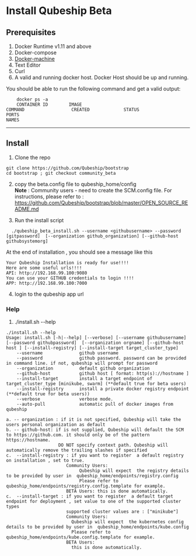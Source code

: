 # Install Qubeship Beta

## Prerequisites
1. Docker Runtime v1.11 and above
2. Docker-compose
3. [Docker-machine](https://github.com/docker/machine/releases)
3. Text Editor
4. Curl 
5. A valid and running docker host.  Docker Host should be up and running.

You should be able to run the following command and get a valid output:
```
    docker ps -a 
    CONTAINER ID        IMAGE                                                             COMMAND                  CREATED             STATUS                  PORTS                                                                      NAMES
```
----
## Install

1. Clone the repo
```
git clone https://github.com/Qubeship/bootstrap
cd bootstrap ; git checkout community_beta 
```


2. copy the beta.config file to qubeship_home/config  
  **Note** : Community users - need to create the SCM.config file. For instructions, please refer to : https://github.com/Qubeship/bootstrap/blob/master/OPEN_SOURCE_README.md

3.  Run the install script
```
  ./qubeship_beta_install.sh --username <githubusername> --password [gitpassword]  [--organization github_organization] [--github-host githubsystemorg]
```

At the end of installation , you should see a message like this
```
Your Qubeship Installation is ready for use!!!!
Here are some useful urls!!!!
API: http://192.168.99.100:9080
You can use your GITHUB credentials to login !!!!
APP: http://192.168.99.100:7000
```

4. login to the qubeship app url


### Help

1. ./install.sh --help
```
./install.sh --help
Usage: install.sh [-h|--help] [--verbose] [--username githubusername] [--password githubpassword]  [--organization orgname] [--github-host host ] [--install-registry] [--install-target target_cluster_type]
    --username              github username
    --password              github password. password can be provided in command line. if not, qubeship will prompt for password
    --organization          default github organization
    --github-host           github host [ format: http(s)://hostname ]
    --install-target        install a target endpoint of target_cluster_type [minikube, swarm] (**default true for beta users)
    --install-registry      install a private docker registry endpoint (**default true for beta users))
    --verbose               verbose mode.
    --auto-pull             automatic pull of docker images from qubeship

a. -- organization : if it is not specified, Qubeship will take the users personal organization as default
b. -- github-host: if is not supplied, Qubeship will default the SCM to https://github.com. it should only be of the pattern https://hostname.
                    DO NOT specify context path. Qubeship will automatically remove the trailing slashes if specified
c.  --install-registry : if you want to register  a default registry on installation , set to true.
                       Community Users:
                            Qubeship will expect  the registry details to be provided by user in  qubeship_home/endpoints/registry.config
                            Please refer to qubeship_home/endpoints/registry.config.template for example.
                       BETA Users: this is done automatically.
c.  --install-target : if you want to register  a default target endpoint for deployment , set value to one of the supported cluster types
                       supported cluster values are : ["minikube"]
                       Community Users:
                         Qubeship will expect  the kubernetes config details to be provided by user in  qubeship_home/endpoints/kube.config
                         Please refer to qubeship_home/endpoints/kube.config.template for example.
                       BETA Users:
                         this is done automatically.
```

